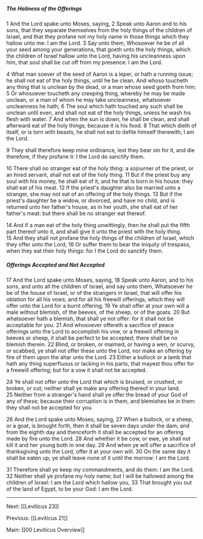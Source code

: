 ##### The Holiness of the Offerings

1 And the Lord spake unto Moses, saying, 2 Speak unto Aaron and to his sons, that they separate themselves from the holy things of the children of Israel, and that they profane not my holy name in those things which they hallow unto me: I am the Lord. 3 Say unto them, Whosoever he be of all your seed among your generations, that goeth unto the holy things, which the children of Israel hallow unto the Lord, having his uncleanness upon him, that soul shall be cut off from my presence: I am the Lord.

4 What man soever of the seed of Aaron is a leper, or hath a running issue; he shall not eat of the holy things, until he be clean. And whoso toucheth any thing that is unclean by the dead, or a man whose seed goeth from him; 5 Or whosoever toucheth any creeping thing, whereby he may be made unclean, or a man of whom he may take uncleanness, whatsoever uncleanness he hath; 6 The soul which hath touched any such shall be unclean until even, and shall not eat of the holy things, unless he wash his flesh with water. 7 And when the sun is down, he shall be clean, and shall afterward eat of the holy things; because it is his food. 8 That which dieth of itself, or is torn with beasts, he shall not eat to defile himself therewith; I am the Lord.

9 They shall therefore keep mine ordinance, lest they bear sin for it, and die therefore, if they profane it: I the Lord do sanctify them.

10 There shall no stranger eat of the holy thing: a sojourner of the priest, or an hired servant, shall not eat of the holy thing. 11 But if the priest buy any soul with his money, he shall eat of it, and he that is born in his house: they shall eat of his meat. 12 If the priest's daughter also be married unto a stranger, she may not eat of an offering of the holy things. 13 But if the priest's daughter be a widow, or divorced, and have no child, and is returned unto her father's house, as in her youth, she shall eat of her father's meat: but there shall be no stranger eat thereof.

14 And if a man eat of the holy thing unwittingly, then he shall put the fifth part thereof unto it, and shall give it unto the priest with the holy thing. 15 And they shall not profane the holy things of the children of Israel, which they offer unto the Lord; 16 Or suffer them to bear the iniquity of trespass, when they eat their holy things: for I the Lord do sanctify them.

##### Offerings Accepted and Not Accepted

17 And the Lord spake unto Moses, saying, 18 Speak unto Aaron, and to his sons, and unto all the children of Israel, and say unto them, Whatsoever he be of the house of Israel, or of the strangers in Israel, that will offer his oblation for all his vows, and for all his freewill offerings, which they will offer unto the Lord for a burnt offering; 19 Ye shall offer at your own will a male without blemish, of the beeves, of the sheep, or of the goats. 20 But whatsoever hath a blemish, that shall ye not offer: for it shall not be acceptable for you. 21 And whosoever offereth a sacrifice of peace offerings unto the Lord to accomplish his vow, or a freewill offering in beeves or sheep, it shall be perfect to be accepted; there shall be no blemish therein. 22 Blind, or broken, or maimed, or having a wen, or scurvy, or scabbed, ye shall not offer these unto the Lord, nor make an offering by fire of them upon the altar unto the Lord. 23 Either a bullock or a lamb that hath any thing superfluous or lacking in his parts, that mayest thou offer for a freewill offering; but for a vow it shall not be accepted.

24 Ye shall not offer unto the Lord that which is bruised, or crushed, or broken, or cut; neither shall ye make any offering thereof in your land. 25 Neither from a stranger's hand shall ye offer the bread of your God of any of these; because their corruption is in them, and blemishes be in them: they shall not be accepted for you.

26 And the Lord spake unto Moses, saying, 27 When a bullock, or a sheep, or a goat, is brought forth, then it shall be seven days under the dam; and from the eighth day and thenceforth it shall be accepted for an offering made by fire unto the Lord. 28 And whether it be cow, or ewe, ye shall not kill it and her young both in one day. 29 And when ye will offer a sacrifice of thanksgiving unto the Lord, offer it at your own will. 30 On the same day it shall be eaten up; ye shall leave none of it until the morrow: I am the Lord.

31 Therefore shall ye keep my commandments, and do them: I am the Lord. 32 Neither shall ye profane my holy name; but I will be hallowed among the children of Israel: I am the Lord which hallow you, 33 That brought you out of the land of Egypt, to be your God: I am the Lord.

---
Next: [[Leviticus 23]]

Previous: [[Leviticus 21]]

Main: [[00 Leviticus Overview]]